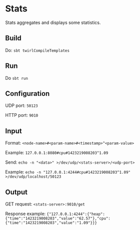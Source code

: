 # Stats

Stats aggregates and displays some statistics.

## Build

Do: `sbt twirlCompileTemplates`

## Run

Do `sbt run`

## Configuration

UDP port: `50123`

HTTP port: `9010`

## Input

Format: `<node-name>#<param-name>#<timestamp>^<param-value>`

Example: `127.0.0.1:8080#cpu#1423219008203^1.09`

Send: `echo -n "<data>" >/dev/udp/<stats-server>/<udp-port>`

Example: `echo -n "127.0.0.1:4244#cpu#1423219008203^1.09" >/dev/udp/localhost/50123`

## Output

GET request: `<stats-server>:9010/get`

Response example: `{"127.0.0.1:4244":{"heap":{"time":"1423219008203","value":"62.57"},"cpu":{"time":"1423219008203","value":"1.09"}}}`
